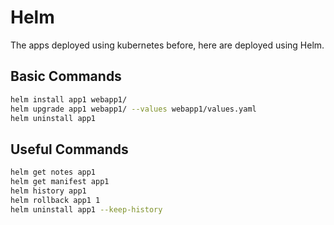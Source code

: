 # Helm

The apps deployed using kubernetes before, here are deployed using Helm.

## Basic Commands
```bash
helm install app1 webapp1/
helm upgrade app1 webapp1/ --values webapp1/values.yaml 
helm uninstall app1
```

## Useful Commands
```bash
helm get notes app1
helm get manifest app1
helm history app1
helm rollback app1 1
helm uninstall app1 --keep-history
```
